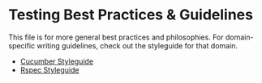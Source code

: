 # Testing Best Practices & Guidelines

This file is for more general best practices and philosophies. For domain-specific writing guidelines, check out the styleguide for that domain.

- [Cucumber Styleguide](/testing/cucumber-styleguide.md)
- [Rspec Styleguide](/testing/rspec-styleguide.md)
